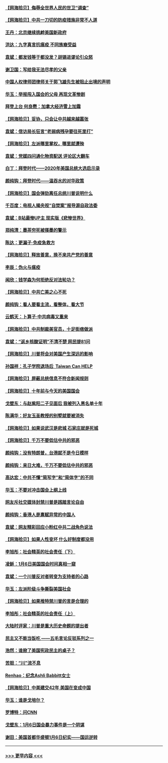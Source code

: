 #### [【网海拾贝】侮辱全世界人民的世卫“调查”](../pages/nsc993/n12727884.md?t=02030601) 
#### [【网海拾贝】中共一刀切的防疫措施非常不人道](../pages/nsc993/n12724879.md?t=02030601) 
#### [王丹：北京继续挑衅美国新政府](../pages/nsc993/n12722456.md?t=02030601) 
#### [洪达：九字真言抗瘟疫 不同族裔受益](../pages/nsc993/n12722448.md?t=02030601) 
#### [袁斌：都发钱等于都没发？胡锡进谬论引众怒](../pages/nsc993/n12722393.md?t=02030601) 
#### [谢卫国：写给我无法尽孝的父亲](../pages/nsc993/n12720325.md?t=02030601) 
#### [中国人权律师团律师关于郭飞雄先生被阻止出境的声明](../pages/nsc993/n12720203.md?t=02030601) 
#### [华玉：举报闯入国会的父母 再现文革惨剧](../pages/nsc993/n12719070.md?t=02030601) 
#### [拜登上台 何良懋：加拿大经济雪上加霜](../pages/nsc993/n12718943.md?t=02030601) 
#### [【网海拾贝】妥协，只会让中共越来越嚣张](../pages/nsc993/n12717392.md?t=02030601) 
#### [袁斌：信访局长狂言“老弱病残孕要往死里打”](../pages/nsc993/n12717343.md?t=02030601) 
#### [【网海拾贝】左派哪里掌权，哪里就遭殃](../pages/nsc993/n12715009.md?t=02030601) 
#### [袁斌：党媒四问通化物资配送 评论区大翻车](../pages/nsc993/n12714950.md?t=02030601) 
#### [白丁：拜登时代——2020年美国总统大选启示录](../pages/nsc993/n12714920.md?t=02030601) 
#### [颜纯钩：拜登时代——温吞水的对华政策](../pages/nsc993/n12713245.md?t=02030601) 
#### [【网海拾贝】国会弹劾离任总统川普说明什么](../pages/nsc993/n12712816.md?t=02030601) 
#### [千百度：电视人揭央视“自焚案”报导源自政法委](../pages/nsc993/n12709760.md?t=02030601) 
#### [袁斌：B站最惨UP主 现实版《悲惨世界》](../pages/nsc993/n12709686.md?t=02030601) 
#### [郑纯清：墨茶穷死被搽墨的警示](../pages/nsc993/n12709262.md?t=02030601) 
#### [陈达：更漏子·免疫急救方](../pages/nsc993/n12709244.md?t=02030601) 
#### [【网海拾贝】释放善意，换不来共产党的善意](../pages/nsc993/n12708361.md?t=02030601) 
#### [李辰：伪火与瘟疫](../pages/nsc993/n12707981.md?t=02030601) 
#### [闻欣：钱学森为何拒绝反对法轮功？](../pages/nsc993/n12707407.md?t=02030601) 
#### [【网海拾贝】中共亡美之心不死](../pages/nsc993/n12707621.md?t=02030601) 
#### [颜纯钩：看人要看主流，看整体，看大节](../pages/nsc993/n12707536.md?t=02030601) 
#### [云鹤天：卜算子‧中共病毒又重来](../pages/nsc993/n12707408.md?t=02030601) 
#### [【网海拾贝】中共制裁美官员，十足街痞做派](../pages/nsc993/n12705115.md?t=02030601) 
#### [袁斌：“返乡核酸证明”不清不楚 网民提81问](../pages/nsc993/n12704982.md?t=02030601) 
#### [【网海拾贝】川普将会对美国产生深远的影响](../pages/nsc993/n12703045.md?t=02030601) 
#### [孙国祥：孔子学院退场后  Taiwan Can HELP](../pages/nsc993/n12702430.md?t=02030601) 
#### [【网海拾贝】屏蔽总统信息不符合新闻规则](../pages/nsc993/n12699998.md?t=02030601) 
#### [【网海拾贝】十年前与今天的美国国会](../pages/nsc993/n12696993.md?t=02030601) 
#### [戈壁东：与赵紫阳二子见面后 我被列入黑名单十年](../pages/nsc993/n12696215.md?t=02030601) 
#### [陈满华：好友玉圣教授的别墅就要被消失](../pages/nsc993/n12695411.md?t=02030601) 
#### [【网海拾贝】如果说武汉是悲城 石家庄就是死城](../pages/nsc993/n12694589.md?t=02030601) 
#### [【网海拾贝】千万不要低估中共的邪恶](../pages/nsc993/n12692771.md?t=02030601) 
#### [颜纯钩：没有特朗普，台港就不是今日模样](../pages/nsc993/n12692678.md?t=02030601) 
#### [颜纯钩：来日大难，千万不要低估中共的邪恶](../pages/nsc993/n12692080.md?t=02030601) 
#### [高达宏：中共不懂“简写字”和“简体字”的不同](../pages/nsc993/n12692068.md?t=02030601) 
#### [华玉：不要对冲击国会上纲上线](../pages/nsc993/n12689948.md?t=02030601) 
#### [网友斥社交媒体封禁川普是践踏言论自由](../pages/nsc993/n12687482.md?t=02030601) 
#### [颜纯钩：香港人是禀赋异常的中国人](../pages/nsc993/n12685142.md?t=02030601) 
#### [袁斌：网友精彩回应小粉红中共二战角色说法](../pages/nsc993/n12684994.md?t=02030601) 
#### [【网海拾贝】如果人性变坏 什么好制度都没用](../pages/nsc993/n12683000.md?t=02030601) 
#### [李旭彤：社会精英的社会责任（下）](../pages/nsc993/n12680604.md?t=02030601) 
#### [凌稣：1月6日美国国会时间真相一窥](../pages/nsc993/n12682780.md?t=02030601) 
#### [袁斌：一个川普反对者转变为支持者的心路](../pages/nsc993/n12682700.md?t=02030601) 
#### [华玉：左派阶级斗争撕裂美国社会](../pages/nsc993/n12681226.md?t=02030601) 
#### [【网海拾贝】如果推特禁川普的言是合理的](../pages/nsc993/n12681232.md?t=02030601) 
#### [李旭彤：社会精英的社会责任（上）](../pages/nsc993/n12680501.md?t=02030601) 
#### [大陆时评家：川普是重大历史命题的提出者](../pages/nsc993/n12679904.md?t=02030601) 
#### [民主又不能当饭吃 ——五毛言论反驳系列之一](../pages/nsc993/n12679877.md?t=02030601) 
#### [浩然：谁掀了美国宪政民主的桌子？](../pages/nsc993/n12679850.md?t=02030601) 
#### [苦胆：“川”流不息](../pages/nsc993/n12678388.md?t=02030601) 
#### [Renhao：纪念Ashli Babbitt女士](../pages/nsc993/n12678359.md?t=02030601) 
#### [【网海拾贝】中美建交42年 美国在变成中国](../pages/nsc993/n12678324.md?t=02030601) 
#### [华玉：谁是戈培尔？](../pages/nsc993/n12677515.md?t=02030601) 
#### [罗博特：问CNN](../pages/nsc993/n12677172.md?t=02030601) 
#### [戈壁东：1月6日国会暴力事件是一个阴谋](../pages/nsc993/n12674639.md?t=02030601) 
#### [谢田：美国首都华盛顿1月6日纪实——国运逆转](../pages/nsc993/n12673190.md?t=02030601) 

----
#### [ >>> 更早内容 <<< ](../indexes/nsc993-earlier.md)
